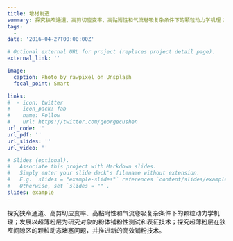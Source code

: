```yaml
---
title: 增材制造
summary: 探究狭窄通道、高剪切应变率、高黏附性和气流卷吸复杂条件下的颗粒动力学机理；发展以超薄粉层为研究对象的粉体铺粉性测试和表征技术；探究超薄粉层在狭窄间隙区的颗粒动态堵塞问题，并推进新的高效铺粉技术。
tags:
  - 
date: '2016-04-27T00:00:00Z'

# Optional external URL for project (replaces project detail page).
external_link: ''

image:
  caption: Photo by rawpixel on Unsplash
  focal_point: Smart

links:
#  - icon: twitter
#    icon_pack: fab
#    name: Follow
#    url: https://twitter.com/georgecushen
url_code: ''
url_pdf: ''
url_slides: ''
url_video: ''

# Slides (optional).
#   Associate this project with Markdown slides.
#   Simply enter your slide deck's filename without extension.
#   E.g. `slides = "example-slides"` references `content/slides/example-slides.md`.
#   Otherwise, set `slides = ""`.
slides: example
---
```


探究狭窄通道、高剪切应变率、高黏附性和气流卷吸复杂条件下的颗粒动力学机理；发展以超薄粉层为研究对象的粉体铺粉性测试和表征技术；探究超薄粉层在狭窄间隙区的颗粒动态堵塞问题，并推进新的高效铺粉技术。

